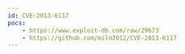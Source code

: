 ```yaml
---
id: CVE-2013-6117
pocs:
    - https://www.exploit-db.com/raw/29673
    - https://github.com/milo2012/CVE-2013-6117
---
```

